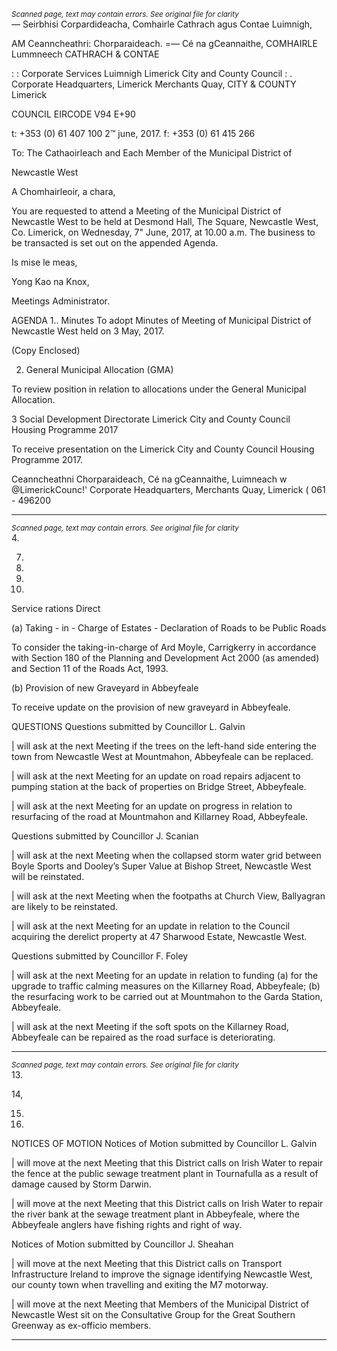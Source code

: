 *<small>Scanned page, text may contain errors. See original file for clarity</small>*  
_—_ Seirbhisi Corpardideacha,
Comhairle Cathrach agus Contae Luimnigh,

AM Ceanncheathri: Chorparaideach.
=— Cé na gCeannaithe,
COMHAIRLE Lummneech
CATHRACH & CONTAE

: : Corporate Services
Luimnigh Limerick City and County Council
: . Corporate Headquarters,
Limerick Merchants Quay,
CITY & COUNTY Limerick

COUNCIL
EIRCODE V94 E+90

t: +353 (0) 61 407 100
2™ june, 2017. f: +353 (0) 61 415 266

To: The Cathaoirleach and Each Member of the Municipal District of

Newcastle West

A Chomhairleoir, a chara,

You are requested to attend a Meeting of the Municipal District of Newcastle West to be held at
Desmond Hall, The Square, Newcastle West, Co. Limerick, on Wednesday, 7" June, 2017, at 10.00
a.m. The business to be transacted is set out on the appended Agenda.

Is mise le meas,

Yong Kao
na Knox,

Meetings Administrator.

AGENDA
1.. Minutes
To adopt Minutes of Meeting of Municipal District of Newcastle West held on 3 May, 2017.

(Copy Enclosed)

2. General Municipal Allocation (GMA)

To review position in relation to allocations under the General Municipal Allocation.

3 Social Development Directorate
Limerick City and County Council Housing Programme 2017

To receive presentation on the Limerick City and County Council Housing Programme 2017.

Ceanncheathni Chorparaideach, Cé na gCeannaithe, Luimneach w @LimerickCounc!'
Corporate Headquarters, Merchants Quay, Limerick ( 061 - 496200

---
*<small>Scanned page, text may contain errors. See original file for clarity</small>*  
4.

7.

10.

11.

12.

Service rations Direct

(a) Taking - in - Charge of Estates - Declaration of Roads to be Public Roads

To consider the taking-in-charge of Ard Moyle, Carrigkerry in accordance with Section 180 of
the Planning and Development Act 2000 (as amended) and Section 11 of the Roads Act, 1993.

(b) Provision of new Graveyard in Abbeyfeale

To receive update on the provision of new graveyard in Abbeyfeale.

QUESTIONS
Questions submitted by Councillor L. Galvin

| will ask at the next Meeting if the trees on the left-hand side entering the town from
Newcastle West at Mountmahon, Abbeyfeale can be replaced.

| will ask at the next Meeting for an update on road repairs adjacent to pumping station at
the back of properties on Bridge Street, Abbeyfeale.

| will ask at the next Meeting for an update on progress in relation to resurfacing of the road
at Mountmahon and Killarney Road, Abbeyfeale.

Questions submitted by Councillor J. Scanian

| will ask at the next Meeting when the collapsed storm water grid between Boyle Sports and
Dooley’s Super Value at Bishop Street, Newcastle West will be reinstated.

| will ask at the next Meeting when the footpaths at Church View, Ballyagran are likely to be
reinstated.

| will ask at the next Meeting for an update in relation to the Council acquiring the derelict
property at 47 Sharwood Estate, Newcastle West.

Questions submitted by Councillor F. Foley

| will ask at the next Meeting for an update in relation to funding (a) for the upgrade to
traffic calming measures on the Killarney Road, Abbeyfeale; (b) the resurfacing work to be
carried out at Mountmahon to the Garda Station, Abbeyfeale.

| will ask at the next Meeting if the soft spots on the Killarney Road, Abbeyfeale can be
repaired as the road surface is deteriorating.

---
*<small>Scanned page, text may contain errors. See original file for clarity</small>*  
13.

14,

15.

16.

NOTICES OF MOTION
Notices of Motion submitted by Councillor L. Galvin

| will move at the next Meeting that this District calls on Irish Water to repair the fence at the
public sewage treatment plant in Tournafulla as a result of damage caused by Storm Darwin.

| will move at the next Meeting that this District calls on Irish Water to repair the river bank at
the sewage treatment plant in Abbeyfeale, where the Abbeyfeale anglers have fishing rights
and right of way.

Notices of Motion submitted by Councillor J. Sheahan

| will move at the next Meeting that this District calls on Transport Infrastructure Ireland to
improve the signage identifying Newcastle West, our county town when travelling and exiting
the M7 motorway.

| will move at the next Meeting that Members of the Municipal District of Newcastle West sit
on the Consultative Group for the Great Southern Greenway as ex-officio members.

---
